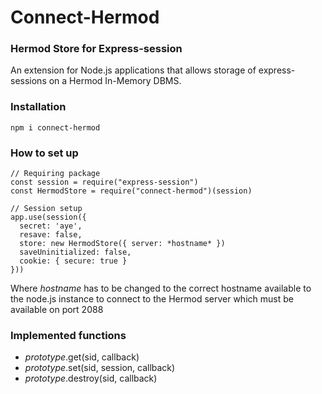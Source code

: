 # Connect-Hermod

### Hermod Store for Express-session

An extension for Node.js applications that allows storage of express-sessions on a Hermod In-Memory DBMS.

### Installation

```
npm i connect-hermod
```

### How to set up

```
// Requiring package  
const session = require("express-session")
const HermodStore = require("connect-hermod")(session)

// Session setup  
app.use(session({
  secret: 'aye',
  resave: false,
  store: new HermodStore({ server: *hostname* })
  saveUninitialized: false,
  cookie: { secure: true }
}))
```

Where *hostname* has to be changed to the correct hostname available to the node.js instance to connect to the Hermod server which must be available on port 2088

### Implemented functions

- *prototype*.get(sid, callback)
- *prototype*.set(sid, session, callback)
- *prototype*.destroy(sid, callback)